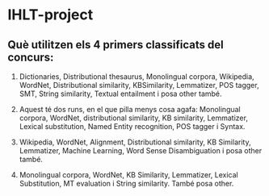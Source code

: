 # IHLT-project

## Què utilitzen els 4 primers classificats del concurs:

1) Dictionaries, Distributional thesaurus, Monolingual corpora, Wikipedia, WordNet, 
Distributional similarity, KBSimilarity, Lemmatizer, POS tagger, SMT, String similarity, Textual entailment i 
posa other també.

2) Aquest té dos runs, en el que pilla menys cosa agafa: Monolingual corpora, WordNet, 
distributional similarity, KB similarity, Lemmatizer, Lexical substitution, Named Entity 
recognition, POS tagger i Syntax.

3) Wikipedia, WordNet, Alignment, Distributional similarity, KB Similarity, Lemmatizer, Machine Learning, 
Word Sense Disambiguation i posa other també.

4) Monolingual corpora, WordNet, KB Similarity, Lemmatizer, Lexical Substitution, MT evaluation i String similarity. 
També posa other.
